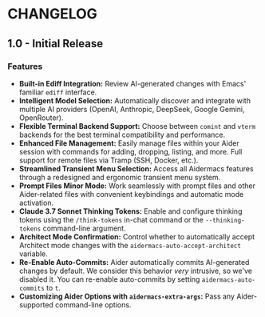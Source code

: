 # CHANGELOG

## 1.0 - Initial Release

### Features

-   **Built-in Ediff Integration:** Review AI-generated changes with Emacs' familiar `ediff` interface.
-   **Intelligent Model Selection:** Automatically discover and integrate with multiple AI providers (OpenAI, Anthropic, DeepSeek, Google Gemini, OpenRouter).
-   **Flexible Terminal Backend Support:** Choose between `comint` and `vterm` backends for the best terminal compatibility and performance.
-   **Enhanced File Management:** Easily manage files within your Aider session with commands for adding, dropping, listing, and more. Full support for remote files via Tramp (SSH, Docker, etc.).
-   **Streamlined Transient Menu Selection:** Access all Aidermacs features through a redesigned and ergonomic transient menu system.
-   **Prompt Files Minor Mode:** Work seamlessly with prompt files and other Aider-related files with convenient keybindings and automatic mode activation.
-   **Claude 3.7 Sonnet Thinking Tokens:** Enable and configure thinking tokens using the `/think-tokens` in-chat command or the `--thinking-tokens` command-line argument.
-   **Architect Mode Confirmation:** Control whether to automatically accept Architect mode changes with the `aidermacs-auto-accept-architect` variable.
-   **Re-Enable Auto-Commits:** Aider automatically commits AI-generated changes by default. We consider this behavior *very* intrusive, so we've disabled it. You can re-enable auto-commits by setting `aidermacs-auto-commits` to `t`.
-   **Customizing Aider Options with `aidermacs-extra-args`:** Pass any Aider-supported command-line options.
